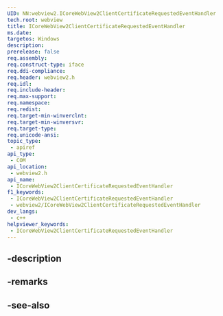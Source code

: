 ```yaml
---
UID: NN:webview2.ICoreWebView2ClientCertificateRequestedEventHandler
tech.root: webview
title: ICoreWebView2ClientCertificateRequestedEventHandler
ms.date: 
targetos: Windows
description: 
prerelease: false
req.assembly: 
req.construct-type: iface
req.ddi-compliance: 
req.header: webview2.h
req.idl: 
req.include-header: 
req.max-support: 
req.namespace: 
req.redist: 
req.target-min-winverclnt: 
req.target-min-winversvr: 
req.target-type: 
req.unicode-ansi: 
topic_type:
 - apiref
api_type:
 - COM
api_location:
 - webview2.h
api_name:
 - ICoreWebView2ClientCertificateRequestedEventHandler
f1_keywords:
 - ICoreWebView2ClientCertificateRequestedEventHandler
 - webview2/ICoreWebView2ClientCertificateRequestedEventHandler
dev_langs:
 - c++
helpviewer_keywords:
 - ICoreWebView2ClientCertificateRequestedEventHandler
---
```


## -description

## -remarks

## -see-also

